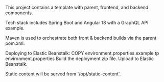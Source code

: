This project contains a template with parent, frontend, and backend components.

Tech stack includes Spring Boot and Angular 18 with a GraphQL API example.

Maven is used to orchestrate both front & backend builds via the parent pom.xml.

Deploying to Elastic Beanstalk:
COPY environment.properties.example tp environment.properties
Build the deployment zip file.
Upload to Elastic Beanstalk.

Static content will be served from '/opt/static-content'.
